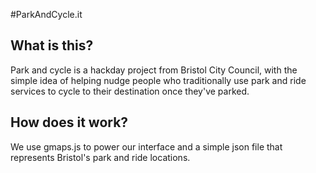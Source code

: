 #ParkAndCycle.it




## What is this?

Park and cycle is a hackday project from Bristol City Council, with the simple idea of helping nudge people who traditionally use park and ride services to cycle to their destination once they've parked.

## How does it work?

We use gmaps.js to power our interface and a simple json file that represents Bristol's park and ride locations.



